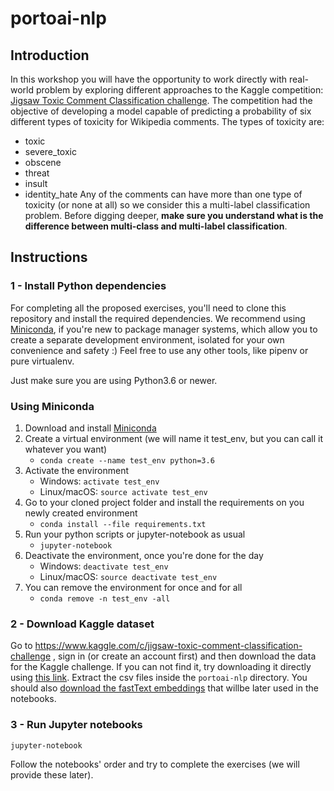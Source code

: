 # portoai-nlp
## Introduction
In this workshop you will have the opportunity to work directly with real-world problem by exploring 
different approaches to the Kaggle competition: [Jigsaw Toxic Comment Classification challenge](https://www.kaggle.com/c/jigsaw-toxic-comment-classification-challenge).
The competition had the objective of developing a model capable of predicting a probability of six different types of toxicity for Wikipedia comments.
The types of toxicity are:
- toxic
- severe_toxic
- obscene
- threat
- insult
- identity_hate
Any of the comments can have more than one type of toxicity (or none at all) so we consider this a multi-label classification problem.
Before digging deeper, **make sure you understand what is the difference between multi-class and multi-label classification**. 
## Instructions
### 1 - Install Python dependencies

For completing all the proposed exercises, you'll need to clone this repository and install the required dependencies. We recommend using [Miniconda](https://docs.conda.io/en/latest/miniconda.html), if you're new to package manager systems, which allow you to create a separate development environment, isolated for your own convenience and safety :) Feel free to use any other tools, like pipenv or pure virtualenv.

Just make sure you are using Python3.6 or newer.

### Using Miniconda

1. Download and install [Miniconda](https://docs.conda.io/en/latest/miniconda.html)
2. Create a virtual environment (we will name it test_env, but you can call it whatever you want)
   + `conda create --name test_env python=3.6`
3. Activate the environment
   + Windows: `activate test_env`
   + Linux/macOS: `source activate test_env`
4. Go to your cloned project folder and install the requirements on you newly created environment
   + `conda install --file requirements.txt`
5. Run your python scripts or jupyter-notebook as usual
   + `jupyter-notebook`
6. Deactivate the environment, once you're done for the day
   + Windows: `deactivate test_env`
   + Linux/macOS: `source deactivate test_env`
7. You can remove the environment for once and for all
   + `conda remove -n test_env -all`

### 2 - Download Kaggle dataset
Go to https://www.kaggle.com/c/jigsaw-toxic-comment-classification-challenge , sign in (or create an account first) and then download the data for the Kaggle challenge. If you can not find it, try downloading it directly using [this link](https://www.kaggle.com/c/8076/download-all).
Extract the csv files inside the `portoai-nlp` directory.
You should also [download the fastText embeddings](https://dl.fbaipublicfiles.com/fasttext/vectors-english/crawl-300d-2M.vec.zip) that willbe later used in the notebooks.
### 3 - Run Jupyter notebooks
```
jupyter-notebook
```
Follow the notebooks' order and try to complete the exercises (we will provide these later).

